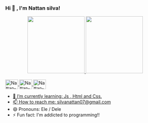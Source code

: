 ### Hi 👋 , I'm Nattan silva!

<div align="center">
  <a href="https://github.com/rafaballerini">
  <img height="180em" src="https://github-readme-stats.vercel.app/api?username=NattanSilva&show_icons=true&theme=dark&include_all_commits=true&count_private=true"/>
  <img height="180em" src="https://github-readme-stats.vercel.app/api/top-langs/?username=NattanSilva&layout=compact&langs_count=7&theme=dracula"/>
</div>
<div style="display: inline_block"><br>
  <img align="center" alt="Nattan-Js" height="30" width="40" src="https://cdn.jsdelivr.net/gh/devicons/devicon/icons/javascript/javascript-original.svg">
  <img align="center" alt="Nattan-HTML" height="30" width="40" src="https://cdn.jsdelivr.net/gh/devicons/devicon/icons/html5/html5-original.svg">
  <img align="center" alt="Nattan-CSS" height="30" width="40" src="https://cdn.jsdelivr.net/gh/devicons/devicon/icons/css3/css3-original.svg">
</div>

- 🌱 I’m currently learning: Js , Html and Css.
- 📫 How to reach me: silvanattan07@gmail.com
- 😄 Pronouns: Ele / Dele
- ⚡ Fun fact: I'm addicted to programming!!

